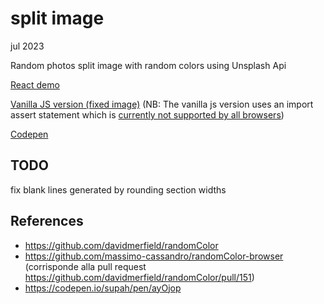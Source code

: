 # split image

jul 2023

Random photos split image with random colors using Unsplash Api

[React demo](https://massimo-cassandro.github.io/area-test/2023-07-split-image/build/index.html)

[Vanilla JS version (fixed image)](https://massimo-cassandro.github.io/area-test/2023-07-split-image/vanilla-js-version/index.html) (NB: The vanilla js version uses an import assert statement which is [currently not supported by all browsers](https://caniuse.com/mdn-javascript_statements_import_import_assertions_type_json))


[Codepen](https://codepen.io/massimo-cassandro/full/OJaYxLa)

## TODO
fix blank lines generated by rounding section widths

## References

* <https://github.com/davidmerfield/randomColor>
* <https://github.com/massimo-cassandro/randomColor-browser> (corrisponde alla pull request https://github.com/davidmerfield/randomColor/pull/151)
* <https://codepen.io/supah/pen/ayOjop>
